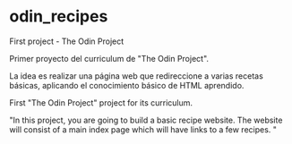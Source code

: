 # odin_recipes
First project - The Odin Project

Primer proyecto del curriculum de "The Odin Project".

La idea es realizar una página web que redireccione a varias recetas básicas, aplicando el conocimiento básico de HTML aprendido.


First "The Odin Project" project for its curriculum. 

 "In this project, you are going to build a basic recipe website.
 The website will consist of a main index page which will have links to a few recipes. "